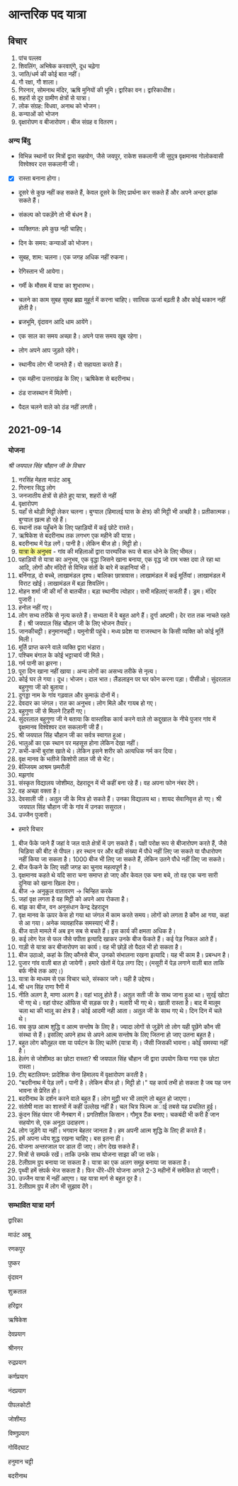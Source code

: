 
# आन्तरिक पद यात्रा

## विचार

 1. पांच पल्लव
 2. शिवलिंग, अभिषेक करवाएंगे, दूध चढ़ेगा
 3. जाति/धर्म की कोई बात नहीं।
 4. गौ रक्षा, गौ शाला।
 5. गिरनार, सोमनाथ मंदिर, ऋषि मुनियों की भूमि। द्वारिका वन। द्वारिकाधीश। 
6. शहरों से दूर ग्रामीण क्षेत्रों से यात्रा। 
7. लोक संग्रह: विधवा, अनाथ को भोजन। 
8. कन्याओं को भोजन
9. वृक्षारोपण व बीजारोपण। बीज संग्रह व वितरण।

### अन्य बिंदु

 - विभिन्न स्थानों पर मित्रों द्वारा सहयोग, जैसे जयपुर, राकेश सकलानी जी सुपुत्र वृक्षमानव गोलोकवासी विश्वेश्वर दत्त सकलानी जी।

- [x] रास्ता बनाना होगा।

- दूसरे से कुछ नहीं कह सकते हैं, केवल दूसरे के लिए प्रार्थना कर सकते हैं और अपने अन्दर झांक सकते हैं। 

- संकल्प को पकड़ेंगे तो भी बंधन है। 

- व्यक्तिगत: हमे कुछ नही चाहिए। 

- दिन के समय: कन्याओं को भोजन। 
    
- सुबह, शाम: चलना। एक जगह अधिक नहीं रुकना। 

- रेगिस्तान भी आयेगा। 

- गर्मी के मौसम में यात्रा का शुभारम्भ। 

- चलने का काम सुबह सुबह ब्रह्म मुहूर्त में करना चाहिए। सात्विक ऊर्जा बढ़ती है और कोई थकान नहीं होती है।

- ब्रजभूमि, वृंदावन आदि धाम आयेंगे।

- एक साल का समय अच्छा है। अपने पास समय खूब रहेगा। 

- लोग अपने आप जुड़ते रहेंगे। 

- स्थानीय लोग भी जानते हैं। वो सहायता करते हैं। 

- एक महीना उत्तराखंड के लिए। ऋषिकेश से बदरीनाथ। 

- ठंड राजस्थान में मिलेगी। 

- पैदल चलने वाले को ठंड नहीं लगती। 

## 2021-09-14

### योजना

 *श्री जयपाल सिंह चौहान जी के विचार*

 1. नरसिंह मेहता माउंट आबू
 2. गिरनार सिद्ध लोग
 3. जनजातीय क्षेत्रों से होते हुए यात्रा, शहरों से नहीं
 4. वृक्षारोपण
 5. यहाँ से थोड़ी मिट्टी लेकर चलना। बुग्याल (हिमालई घास के क्षेत्र) की मिट्टी भी अच्छी है।  प्रतीकात्मक। बुग्याल ख़त्म हो रहे हैं।
  6. स्थानों तक पहुँचने के लिए पहाड़ियों में कई छोटे रास्ते।
  7. ऋषिकेश से बदरीनाथ तक लगभग एक महीने की यात्रा।
  8. बदरीनाथ में पेड़ लगें। पानी है। लेकिन बीज हो। मिट्टी हो। 
  9. <span style='background-color:#ffff8b;'>यात्रा के अनुभव</span> - गांव की महिलाओं द्वारा पारम्परिक रूप से बाल धोने के लिए भीमल।
 10. पहाड़ियों से यात्रा का अनुभव, एक वृद्धा जिसने खाना बनाया, एक वृद्ध जो राम भक्त दवा ले रहा था आदि, लोगों और मंदिरों से विभिन्न संतों के बारे में कहानियां भी।
 11. बर्निगाड़, दो बच्चे, लाखामंडल दृश्य। बालिका छात्रावास। लाखामंडल में कई मूर्तियां। लाखामंडल में विराट खोई।  लाखामंडल में बड़ा शिवलिंग।
 12. मोहन शर्मा जी की माँ से बातचीत। बड़ा स्थानीय त्योहार। सभी महिलाएं सजती हैं। ड्रम। मंदिर पुजारी।
 13. हनोल नहीं गए।
 14. लोग सभ्य तरीके से नृत्य करते हैं।  सभ्यता में वे बहुत आगे हैं। दुर्गा अष्टमी। देर रात तक नाचते रहते हैं। श्री जयपाल सिंह चौहान जी के लिए भोजन तैयार।
 15. जानकीचट्टी। हनुमानचट्टी। यमुनोत्री पहुंचे। मध्य प्रदेश या राजस्थान के किसी व्यक्ति को कोई मूर्ति मिली।
 16. मूर्ति प्राप्त करने वाले व्यक्ति द्वारा भंडारा।
 17. पश्चिम बंगाल के कोई भट्टाचार्य जी मिले।
 18. गर्म पानी का झरना।
 19. पूरा दिन खाना नहीं खाया। अन्य लोगों का असभ्य तरीके से नृत्य।
 20. कोई घर ले गया। दूध। भोजन।  दाल भात। लैंडलाइन पर घर फोन करना पड़ा। पीसीओ। सुंदरलाल बहुगुणा जी को बुलाया।
 21. दुगड्डा नाम के गांव गढ़वाल और कुमाऊं दोनों में।
 22. देवदार का जंगल।  रात का अनुभव।  लोग मिले और गायब हो गए।
 23. बहुगुणा जी से मिलने टिहरी गए।
 24. सुंदरलाल बहुगुणा जी ने बताया कि वास्तविक कार्य करने वाले तो कद्दुखाल के नीचे पुजार गांव में वृक्षमानव विश्वेश्वर दत्त सकलानी जी हैं।
 25. श्री जयपाल सिंह चौहान जी का सर्वत्र स्वागत हुआ।
 26. भालुओं का एक स्थान पर महसूस होना लेकिन देखा नहीं।
 27. कभी-कभी बुरांश खाते थे।  लेकिन इसने शरीर को अत्यधिक गर्म कर दिया।
 28. वृक्ष मानव के भतीजे किशोरी लाल जी से भेंट।
 29. बेल्जियम आश्रम छमरौली
 30. मझगांव
 31. संस्कृत विद्यालय जोशीमठ, देहरादून में भी कहीं बना रहे हैं। वह अपना फोन नंबर देंगे।
 32. वह अच्छा वक्ता है।
 33. देवसाली जी। अतुल जी के मित्र हो सकते हैं। उनका विद्यालय था।  शायद सेवानिवृत्त हो गए।  श्री जयपाल सिंह चौहान जी के गांव में उनका ससुराल।
 34. उज्जैन पुजारी।

 * हमारे विचार

  1. बीज फेंके जाने हैं जहां वे जल वाले क्षेत्रों में उग सकते हैं। पक्षी परोक्ष रूप से बीजारोपण करते हैं, जैसे चिड़िया की बीट से पीपल। हर स्थान पर और बड़ी संख्या में पौधे नहीं लिए जा सकते या पौधारोपण नहीं किया जा सकता है। 1000 बीज भी लिए जा सकते हैं, लेकिन उतने पौधे नहीं लिए जा सकते।
  2. बीज फेंकने के लिए सही जगह का चुनाव महत्वपूर्ण है।
  3. वृक्षमानव कहते थे यदि सारा चना समाप्त हो जाए और केवल एक चना बचे, तो वह एक चना सारी दुनिया को खाना खिला देगा। 
  4. बीज -> अनुकूल वातावरण -> चिन्हित करके 
5. जहां वृक्ष लगता है वह मिट्टी को अपने आप रोकता है। 
 6. बांझ का बीज, वन अनुसंधान केन्द्र देहरादून
 7. वृक्ष मानव के ऊपर केस हो गया था जंगल में काम करते समय। लोगों को लगता है कौन आ गया, कहां से आ गया। अनेक व्यावहारिक समस्याएं भी हैं।
8. बीज वाले मामले में अब इन सब से बचते हैं। इस कार्य की क्षमता अधिक है। 
9. कई लोग रेल से फल जैसे पपीता इत्यादि खाकर उनके बीज फेंकते हैं। कई पेड़ निकल आते हैं। 
10.  गाड़ी से यात्रा कर बीजारोपण का कार्य। वह भी छोड़ें तो पैदल भी हो सकता है। 
11. बीज उठाओ, कहां के लिए कौनसे बीज, उनको संभालना रखना इत्यादि। यह भी काम है। प्रबन्धन है।
12. पुजार गांव वाली बात हो जायेगी। हमारे खेतों में पेड़ लगा दिए। (मसूरी में पेड़ लगाने वाली बात ताकि बर्फ नीचे तक आए।) 
13. यात्रा के माध्यम से एक विचार चले, संस्कार जगे। यही है उद्देश्य। 
14. श्री धन सिंह राणा रैणी में
15. नीति अलग है, माणा अलग है। वहां भालू होते हैं। अतुल सती जी के साथ जाना हुआ था। सुरई खोटा भी गए थे। वहां पोस्ट ऑफिस भी सड़क पर है। मलारी भी गए थे। खाली रास्ता है। बाद में मालूम चला था की भालू का क्षेत्र है। कोई आदमी नही आता। अतुल जी के साथ गए थे। दिन दिन में चले थे।
16. सब कुछ आत्म शुद्धि व आत्म सन्तोष के लिए है। ज्यादा लोगों से जुड़ेंगे तो लोग यही पूछेंगे कौन सी संस्था से हैं। इसलिए अपने हाथ से अपने आत्म सन्तोष के लिए जितना हो जाए उतना बहुत है। 
17. बहुत लोग कौतूहल वश या पर्यटन के लिए चलेंगे (यात्रा में)। जैसी जिसकी भावना। कोई समस्या नहीं है। 
 18. हेलंग से जोशीमठ का छोटा रास्ता?  श्री जयपाल सिंह चौहान जी द्वारा उपयोग किया गया एक छोटा रास्ता।
 19. टीए बटालियन: प्रादेशिक सेना हिमालय में वृक्षारोपण करती है।
 20. "बदरीनाथ में पेड़ लगें। पानी है। लेकिन बीज हो। मिट्टी हो।" यह कार्य तभी हो सकता है जब यह जन भावना से प्रेरित हो। 
 21. बदरीनाथ के दर्शन करने वाले बहुत हैं। लोग मुट्ठी भर भी लाएंगे तो बहुत हो जाएगा।
 22. संतोषी माता का शास्त्रों में कहीं उल्लेख नहीं है। चल चित्र फिल्म अाई तबसे यह प्रचलित हुई। 
 23. कुंदन सिंह पंवार जी नैनबाग में।  प्रगतिशील किसान।  गौमूत्र टैंक बनाए। चकबंदी भी करी है जान सहयोग से, एक अनूठा उदाहरण।
 24. लोग जुड़ेंगे या नहीं।  भगवान बेहतर जानता है।  हम अपनी आत्म शुद्धि के लिए ही करते हैं।
 25. हमें अपना ध्येय शुद्ध रखना चाहिए।  बस इतना ही।
 26. योजना अन्तरजाल पर डाल दी जाए। लोग देख सकते हैं।
 27. मित्रों से सम्पर्क रखें। ताकि उनके साथ योजना साझा की जा सके।
 28. टेलीग्राम ग्रुप बनाया जा सकता है। यात्रा का एक अलग समूह बनाया जा सकता है।
 29. पृथ्वी हमें संपर्क भेज सकता है।  फिर धीरे-धीरे योजना अगले 2-3 महीनों में समेकित हो जाएगी।
 30. उज्जैन यात्रा में नहीं आएगा।  यह यात्रा मार्ग से बहुत दूर है।
 31. टेलीग्राम ग्रुप में लोग भी सुझाव देंगे।

### सम्भावित यात्रा मार्ग 

 द्वारिका

 माउंट आबू

 रणकपुर

 पुष्कर

 वृंदावन

 शुक्रताल

 हरिद्वार

 ऋषिकेश

 देवप्रयाग

 श्रीनगर

 रुद्रप्रयाग

 कर्णप्रयाग

 नंदप्रयाग

 पीपलकोटी

 जोशीमठ

 विष्णुप्रयाग

 गोविंदघाट

 हनुमान चट्टी

 बदरीनाथ

